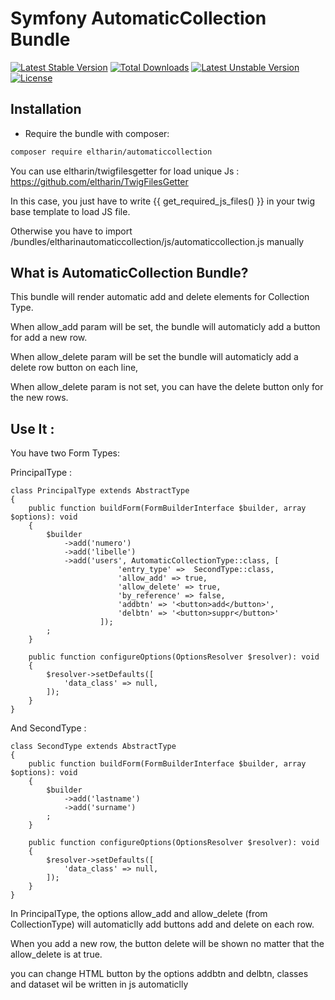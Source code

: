 Symfony AutomaticCollection Bundle
==========================

[![Latest Stable Version](http://poser.pugx.org/eltharin/automaticcollection/v)](https://packagist.org/packages/eltharin/automaticcollection) 
[![Total Downloads](http://poser.pugx.org/eltharin/automaticcollection/downloads)](https://packagist.org/packages/eltharin/automaticcollection) 
[![Latest Unstable Version](http://poser.pugx.org/eltharin/automaticcollection/v/unstable)](https://packagist.org/packages/eltharin/automaticcollection) 
[![License](http://poser.pugx.org/eltharin/automaticcollection/license)](https://packagist.org/packages/eltharin/automaticcollection)

Installation
------------

* Require the bundle with composer:

``` bash
composer require eltharin/automaticcollection
```

You can use eltharin/twigfilesgetter for load unique Js : https://github.com/eltharin/TwigFilesGetter 

In this case, you just have to write {{ get_required_js_files() }} in your twig base template to load JS file. 

Otherwise you have to import /bundles/eltharinautomaticcollection/js/automaticcollection.js manually


What is AutomaticCollection Bundle?
---------------------------
This bundle will render automatic add and delete elements for Collection Type.

When allow_add param will be set, the bundle will automaticly add a button for add a new row.

When allow_delete param will be set the bundle will automaticly add a delete row button on each line,

When allow_delete param is not set, you can have the delete button only for the new rows.


Use It : 
---------------------------

You have two Form Types: 

PrincipalType :

```
class PrincipalType extends AbstractType
{
	public function buildForm(FormBuilderInterface $builder, array $options): void
	{
		$builder
			->add('numero')
			->add('libelle')
			->add('users', AutomaticCollectionType::class, [
						'entry_type' =>  SecondType::class,
						'allow_add' => true,
						'allow_delete' => true,
						'by_reference' => false,
						'addbtn' => '<button>add</button>',
						'delbtn' => '<button>suppr</button>'
					]);
		;
	}

	public function configureOptions(OptionsResolver $resolver): void
	{
		$resolver->setDefaults([
			'data_class' => null,
		]);
	}
}
```

And SecondType : 

```
class SecondType extends AbstractType
{
	public function buildForm(FormBuilderInterface $builder, array $options): void
	{
		$builder
			->add('lastname')
			->add('surname')
		;
	}

	public function configureOptions(OptionsResolver $resolver): void
	{
		$resolver->setDefaults([
			'data_class' => null,
		]);
	}
}
```

In PrincipalType, the options allow_add and allow_delete (from CollectionType) will automaticlly add buttons add and delete on each row.

When you add a new row, the button delete will be shown no matter that the allow_delete is at true.

you can change HTML button by the options addbtn and delbtn, classes and dataset wil be written in js automaticlly 
